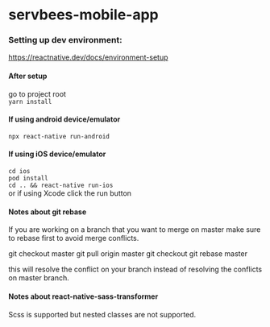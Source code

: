 # servbees-mobile-app


### Setting up dev environment:
 https://reactnative.dev/docs/environment-setup


#### After setup
go to project root\
`yarn install`

#### If using android device/emulator
`npx react-native run-android`

#### If using iOS device/emulator
`cd ios`\
`pod install`\
`cd .. && react-native run-ios`\
or if using Xcode click the run button


#### Notes about git rebase
If you are working on a branch that you want to merge on master make sure to rebase first to avoid merge conflicts.

git checkout master
git pull origin master
git checkout <your-branch-name>
git rebase master

this will resolve the conflict on your branch instead of resolving the conflicts on master branch.
#### Notes about react-native-sass-transformer
Scss is supported but nested classes are not supported. 
